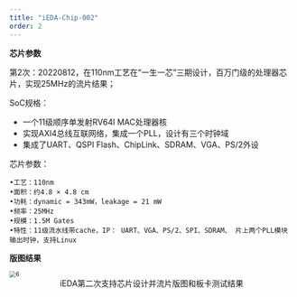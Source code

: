 ```yaml
---
title: "iEDA-Chip-002"
order: 2
---
```

**芯片参数**

第2次：20220812，在110nm工艺在“一生一芯”三期设计，百万门级的处理器芯片，实现25MHz的流片结果；

SoC规格：

* 一个11级顺序单发射RV64I MAC处理器核
* 实现AXI4总线互联网络，集成一个PLL，设计有三个时钟域
* 集成了UART、QSPI Flash、ChipLink、SDRAM、VGA、PS/2外设

芯片参数：

```
•工艺：110nm
•面积：约4.8 × 4.8 cm
•功耗：dynamic = 343mW，leakage = 21 mW
•频率：25MHz
•规模：1.5M Gates
•特性：11级流水线带cache，IP： UART、VGA、PS/2、SPI、SDRAM、 片上两个PLL模块输出时钟，支持Linux
```

**版图结果**

<img src="/res/images/activities/tapeout/fig2.png" alt="6" style="zoom:70%;" title ="iEDA第二次支持芯片设计并流片版图和板卡测试结果" />
<center>iEDA第二次支持芯片设计并流片版图和板卡测试结果</center>